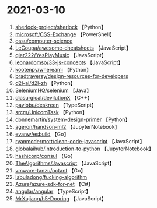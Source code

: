 # 2021-03-10

1. [sherlock-project/sherlock](https://github.com/sherlock-project/sherlock) 【Python】
2. [microsoft/CSS-Exchange](https://github.com/microsoft/CSS-Exchange) 【PowerShell】
3. [ossu/computer-science](https://github.com/ossu/computer-science) 
4. [LeCoupa/awesome-cheatsheets](https://github.com/LeCoupa/awesome-cheatsheets) 【JavaScript】
5. [qier222/YesPlayMusic](https://github.com/qier222/YesPlayMusic) 【JavaScript】
6. [leonardomso/33-js-concepts](https://github.com/leonardomso/33-js-concepts) 【JavaScript】
7. [kootenpv/whereami](https://github.com/kootenpv/whereami) 【Python】
8. [bradtraversy/design-resources-for-developers](https://github.com/bradtraversy/design-resources-for-developers) 
9. [d2l-ai/d2l-zh](https://github.com/d2l-ai/d2l-zh) 【Python】
10. [SeleniumHQ/selenium](https://github.com/SeleniumHQ/selenium) 【Java】
11. [diasurgical/devilutionX](https://github.com/diasurgical/devilutionX) 【C++】
12. [pavlobu/deskreen](https://github.com/pavlobu/deskreen) 【TypeScript】
13. [srcrs/UnicomTask](https://github.com/srcrs/UnicomTask) 【Python】
14. [donnemartin/system-design-primer](https://github.com/donnemartin/system-design-primer) 【Python】
15. [ageron/handson-ml2](https://github.com/ageron/handson-ml2) 【JupyterNotebook】
16. [evanw/esbuild](https://github.com/evanw/esbuild) 【Go】
17. [ryanmcdermott/clean-code-javascript](https://github.com/ryanmcdermott/clean-code-javascript) 【JavaScript】
18. [globalaihub/introduction-to-python](https://github.com/globalaihub/introduction-to-python) 【JupyterNotebook】
19. [hashicorp/consul](https://github.com/hashicorp/consul) 【Go】
20. [TheAlgorithms/Javascript](https://github.com/TheAlgorithms/Javascript) 【JavaScript】
21. [vmware-tanzu/octant](https://github.com/vmware-tanzu/octant) 【Go】
22. [labuladong/fucking-algorithm](https://github.com/labuladong/fucking-algorithm) 
23. [Azure/azure-sdk-for-net](https://github.com/Azure/azure-sdk-for-net) 【C#】
24. [angular/angular](https://github.com/angular/angular) 【TypeScript】
25. [MrXujiang/h5-Dooring](https://github.com/MrXujiang/h5-Dooring) 【JavaScript】
